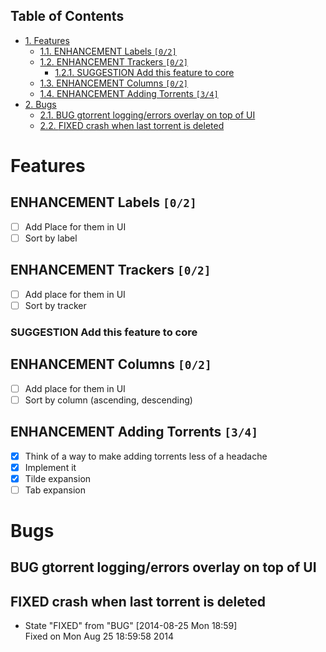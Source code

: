 <div id="table-of-contents">
<h2>Table of Contents</h2>
<div id="text-table-of-contents">
<ul>
<li><a href="#sec-1">1. Features</a>
<ul>
<li><a href="#sec-1-1">1.1. <span class="todo ENHANCEMENT">ENHANCEMENT</span> Labels <code>[0/2]</code></a></li>
<li><a href="#sec-1-2">1.2. <span class="todo ENHANCEMENT">ENHANCEMENT</span> Trackers <code>[0/2]</code></a>
<ul>
<li><a href="#sec-1-2-1">1.2.1. <span class="todo SUGGESTION">SUGGESTION</span> Add this feature to core</a></li>
</ul>
</li>
<li><a href="#sec-1-3">1.3. <span class="todo ENHANCEMENT">ENHANCEMENT</span> Columns <code>[0/2]</code></a></li>
<li><a href="#sec-1-4">1.4. <span class="todo ENHANCEMENT">ENHANCEMENT</span> Adding Torrents <code>[3/4]</code></a></li>
</ul>
</li>
<li><a href="#sec-2">2. Bugs</a>
<ul>
<li><a href="#sec-2-1">2.1. <span class="todo BUG">BUG</span> gtorrent logging/errors overlay on top of UI</a></li>
<li><a href="#sec-2-2">2.2. <span class="done FIXED">FIXED</span> crash when last torrent is deleted</a></li>
</ul>
</li>
</ul>
</div>
</div>

# Features<a id="sec-1" name="sec-1"></a>

## ENHANCEMENT Labels <code>[0/2]</code><a id="sec-1-1" name="sec-1-1"></a>

-   [ ] Add Place for them in UI
-   [ ] Sort by label

## ENHANCEMENT Trackers <code>[0/2]</code><a id="sec-1-2" name="sec-1-2"></a>

-   [ ] Add place for them in UI
-   [ ] Sort by tracker

### SUGGESTION Add this feature to core<a id="sec-1-2-1" name="sec-1-2-1"></a>

## ENHANCEMENT Columns <code>[0/2]</code><a id="sec-1-3" name="sec-1-3"></a>

-   [ ] Add place for them in UI
-   [ ] Sort by column (ascending, descending)

## ENHANCEMENT Adding Torrents <code>[3/4]</code><a id="sec-1-4" name="sec-1-4"></a>

-   [X] Think of a way to make adding torrents less of a headache
-   [X] Implement it
-   [X] Tilde expansion
-   [ ] Tab expansion

# Bugs<a id="sec-2" name="sec-2"></a>

## BUG gtorrent logging/errors overlay on top of UI<a id="sec-2-1" name="sec-2-1"></a>

## FIXED crash when last torrent is deleted<a id="sec-2-2" name="sec-2-2"></a>

-   State "FIXED"      from "BUG"        <span class="timestamp-wrapper"><span class="timestamp">[2014-08-25 Mon 18:59]</span></span>   
         Fixed on Mon Aug 25 18:59:58 2014